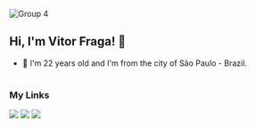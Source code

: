 ![Group 4](https://user-images.githubusercontent.com/80723488/131565468-0324a68f-e8eb-4a6f-87b6-0ff5a385cc09.png)

## Hi, I'm Vitor Fraga! 👋
- 🔭 I'm 22 years old and I'm from the city of São Paulo - Brazil.
#




### My Links
[<img src="https://img.shields.io/badge/linkedin-%230077B5.svg?&style=for-the-badge&logo=linkedin&logoColor=white" />](https://www.linkedin.com/in/vitorfragaa/) [<img src = "https://img.shields.io/badge/instagram-%23E4405F.svg?&style=for-the-badge&logo=instagram&logoColor=white">](https://www.instagram.com/vitoorfrag/) [<img src = "https://img.shields.io/badge/-Behance-blue?style=for-the-badge&logo=behance&logoColor=white">](https://www.behance.net/vitorfraga)


